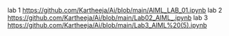 lab 1 https://github.com/Kartheeja/Ai/blob/main/AIML_LAB_01.ipynb
lab 2 https://github.com/Kartheeja/Ai/blob/main/Lab02_AIML_.ipynb
lab 3 https://github.com/Kartheeja/Ai/blob/main/Lab3_AIML%20(5).ipynb
